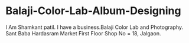 # Balaji-Color-Lab-Album-Designing
I Am Shamkant patil.   I have a business.Balaji Color Lab and Photography.  Sant Baba Hardasram Market First Floor Shop No = 18, Jalgaon. 
